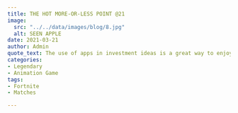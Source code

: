 ```yaml
---
title: THE HOT MORE-OR-LESS POINT @21
image:
  src: "../../data/images/blog/8.jpg"
  alt: SEEN APPLE
date: 2021-03-21
author: Admin
quote_text: The use of apps in investment ideas is a great way to enjoy the convenience.
categories:
- Legendary
- Animation Game
tags:
- Fortnite
- Matches

---
```

